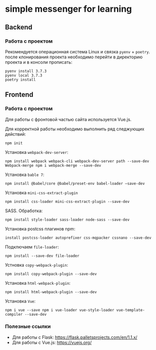 #  simple messenger for learning

## Backend

### Работа с проектом

Рекомендуется операционная система Linux и связка `pyenv` + `poetry`.
после клонирования проекта необходимо перейти в директорию проекта и в консоли прописать:
```
pyenv install 3.7.3
pyenv local 3.7.3
poetry install
``` 

## Frontend

### Работа с проектом
Для работы с фронтовой частью сайта используется Vue.js.

Для корректной работы необходимо выполнить ряд следжующих действий:
```
npm init
```
Установка `webpack-dev-server`: 
```
npm install webpack webpack-cli webpack-dev-server path --save-dev
Webpack-merge npm i webpack-merge --save-dev
```
Установка `bable 7`:
```
npm install @babel/core @babel/preset-env babel-loader —save-dev
```
Установка `mini-css-extract-plugin`
```
npm install css-loader mini-css-extract-plugin --save-dev
```
SASS. Обработка:
```
npm install style-loader sass-loader node-sass --save-dev
```
Установка postcss плагинов npm:
```
install postcss-loader autoprefixer css-mqpacker cssnano --save-dev
```
Подключаем `file-loader`:
```
npm install --save-dev file-loader
```
Устновка `copy-webpack-plugin`:
```
npm install copy-webpack-plugin --save-dev
```
Установка `html-webpack-plugin`:
```
npm install html-webpack-plugin --save-dev
```
Установка `Vue`:
```
npm i vue --save npm i vue-loader vue-style-loader vue-template-compiler --save-dev
```

### Полезные ссылки
- Для работы с Flask: https://flask.palletsprojects.com/en/1.1.x/
- Для работы с Vue.js: https://vuejs.org/